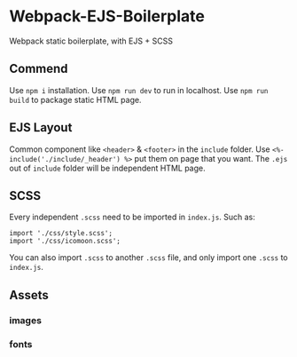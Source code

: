 # Webpack-EJS-Boilerplate
Webpack static boilerplate, with EJS + SCSS

## Commend

Use `npm i` installation.
Use `npm run dev` to run in localhost.
Use `npm run build` to package static HTML page.

## EJS Layout

Common component like `<header>` & `<footer>` in the `include` folder.
Use `<%- include('./include/_header') %>` put them on page that you want.
The `.ejs` out of `include` folder will be independent HTML page.

## SCSS

Every independent `.scss` need to be imported in `index.js`.
Such as:
```no-highlight
import './css/style.scss';
import './css/icomoon.scss';
```
You can also import `.scss` to another `.scss` file, and only import one `.scss` to `index.js`.

## Assets

### images

### fonts
